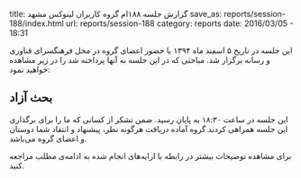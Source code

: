 title: گزارش جلسه ۱۸۸ام گروه کاربران لینوکس مشهد
save_as: reports/session-188/index.html
url: reports/session-188
category: reports
date: 2016/03/05 - 18:31

<!--more-->

این جلسه در تاریخ ۵ اسفند ماه ۱۳۹۴ با حضور اعضای گروه در محل فرهنگسرای فناوری و رسانه برگزار شد. مباحثی که در این جلسه به آنها پرداخته شد را در زیر مشاهده خواهید نمود:

## بحث آزاد

این جلسه در ساعت ۱۸:۳۰ به پایان رسید. ضمن تشکر از کسانی که ما را برای برگذاری این جلسه همراهی کردند گروه آماده دریافت هرگونه نظر، پیشنهاد و انتقاد شما دوستان و اعضای گروه می‌باشد.

برای مشاهده توضیحات بیشتر در رابطه با ارایه‌های انجام شده به ادامه‌ی مطلب مراجعه کنید.
